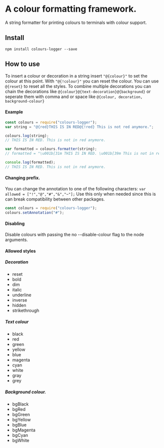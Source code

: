 # A colour formatting framework.
A string formatter for printing colours to terminals with colour support.
## Install
```
npm install colours-logger --save
```
## How to use

To insert a colour or decoration in a string insert `"@{colour}"` to set the colour at this point.
With `"@{!colour}"` you can reset the colour. You can use `@{reset}` to reset all the styles.
To combine multiple decorations you can chain the decorations like `@{colour}@{text-decoration}@{background}` or seperate them with comma and or space like
`@{colour, decoration, background-colour}`

#### Example
```javascript
const colours = require("colours-logger");
var string = "@{red}THIS IS IN RED@{!red} This is not red anymore.";

colours.log(string);
// THIS IS IN RED. This is not in red anymore.

var formatted = colours.formatter(string);
// formatted = "\u001b[31m THIS IS IN RED. \u001b[39m This is not in red anymore\u001b[0m"

console.log(formatted);
// THIS IS IN RED. This is not in red anymore.
```
#### Changing prefix.
You can change the annotation to one of the following characters:
`var allowed = ["!","@","#","&","~"];`
Use this only when needed since this is can break compatibility between other packages.
```javascript
const colours = require("colours-logger");
colours.setAnnotation("#");
```

#### Disabling
Disable colours with passing the no --disable-colour flag to the node arguments.

#### Allowed styles

##### Decoration
* reset
* bold
* dim
* italic
* underline
* inverse
* hidden
* strikethrough
##### Text colour
* black
* red
* green
* yellow
* blue
* magenta
* cyan
* white
* gray
* grey

##### Background colour.
* bgBlack
* bgRed
* bgGreen
* bgYellow
* bgBlue
* bgMagenta
* bgCyan
* bgWhite